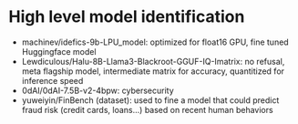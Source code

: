 # High level model identification

- machinev/idefics-9b-LPU_model: optimized for float16 GPU, fine tuned Huggingface model
- Lewdiculous/Halu-8B-Llama3-Blackroot-GGUF-IQ-Imatrix: no refusal, meta flagship model, intermediate matrix for accuracy, quantitized for inference speed
- 0dAI/0dAI-7.5B-v2-4bpw: cybersecurity
- yuweiyin/FinBench (dataset): used to fine a model that could predict fraud risk (credit cards, loans...) based on recent human behaviors
